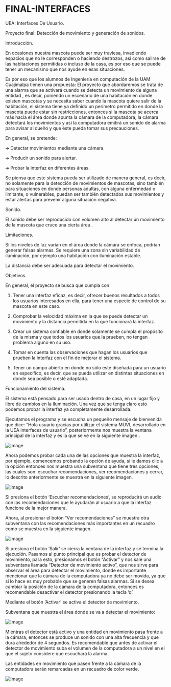 # FINAL-INTERFACES

UEA: Interfaces De Usuario.

Proyecto final: Detección de movimiento y generación de sonidos.

Introducción.

En ocasiones nuestra mascota puede ser muy traviesa, invadiendo espacios que no le corresponden o haciendo destrozos, así como salirse de las habitaciones permitidas o
incluso de la casa, es por eso que se puede tener un mecanismo que nos ayude en esas situaciones.

Es por eso que los alumnos  de Ingeniería en computación  de la UAM Cuajimalpa tienen una propuesta: El proyecto que abordaremos se trata de una alarma que se activará cuando se detecta un movimiento de alguna entidad , es decir, poniendo un escenario de una habitación en donde existen mascotas y se necesita saber cuando la mascota quiere salir de la habitación, el sistema tiene ya definido un perímetro permitido en donde la mascota puede estar sin restricciones, entonces si la mascota se acerca más hacia el área donde apunta la cámara de la computadora, la cámara detectará los movimientos y así la computadora emitirá un sonido de alarma para avisar al dueño y que éste pueda tomar sus precauciones. 

En general, se pretende:

➔	Detectar movimientos mediante una cámara.

➔	Producir un sonido para alertar.

➔	Probar la interfaz en diferentes áreas.

Se piensa que este sistema pueda ser utilizado de manera general, es decir, no solamente para la detección de movimientos de mascotas, sino también para situaciones en donde personas adultas, con alguna enfermedad o limitante, o vulnerables, puedan ser también detectados sus movimientos y estar alertas para prevenir alguna situación negativa.

Sonido.

El sonido debe ser reproducido con volumen alto al detectar un movimiento de la mascota que cruce una cierta área .

Limitaciones.

Si los niveles de luz varían en el área donde la cámara se enfoca, podrían generar falsas alarmas. Se requiere una zona sin variabilidad de iluminación, por ejemplo una habitación con iluminación estable.

La distancia debe ser adecuada para detectar el movimiento.

Objetivos.

En general, el proyecto se busca que cumpla con:

1.	Tener una interfaz eficaz, es decir, ofrecer buenos resultados a todos los usuarios interesados en ella, para  tener una especie de control de su mascota en este caso.

2.	Comprobar la velocidad máxima en la que se puede detectar un movimiento y la distancia permitida en la que funcionará la interfaz.

3.	Crear un sistema confiable en donde solamente se cumpla el propósito de la misma y que todos los usuarios que la prueben, no tengan problema alguno en su uso.

4.	Tomar en cuenta las observaciones que hagan los usuarios que prueben la interfaz con el fin de mejorar el sistema.

5.	Tener un campo abierto en donde no sólo esté diseñada para un usuario en específico, es decir, que se pueda utilizar en distintas situaciones en donde sea posible o esté adaptada.

Funcionamiento del sistema.

El sistema está pensado para ser usado dentro de casa, en un lugar fijo y libre de cambios en la iluminación. Una vez que se tenga claro esto podemos probar la interfaz ya completamente desarrollada.

Ejecutamos el programa y se escucha un pequeño mensaje de bienvenida que dice: “Hola usuario gracias por utilizar el sistema MUVI, desarrollado en la UEA interfaces de usuario”, posteriormente nos muestra la ventana principal de la interfaz y es la que se ve en la siguiente imagen.. 

![image](https://user-images.githubusercontent.com/72325257/171782781-d4c8278b-e264-408d-983d-27452bbc8b8f.png)

Ahora podemos probar cada una de las opciones que muestra la interfaz, por ejemplo, comencemos probando la opción de ayuda, si le damos clic a la opción entonces nos muestra una subventana que tiene tres opciones, las cuales son: escuchar recomendaciones, ver recomendaciones y cerrar, lo descrito anteriormente se muestra en la siguiente imagen.

![image](https://user-images.githubusercontent.com/72325257/171782856-bb7010e7-832c-4f40-92a2-7bc6c92cee46.png)

Si presiona el botón ‘Escuchar recomendaciones’, se reproducirá un audio con las recomendaciones que le ayudarán al usuario a que la interfaz funcione de la mejor manera.

Ahora, al presionar el botón “Ver recomendaciones” se muestra otra subventana con las recomendaciones más importantes en un recuadro como se muestra en la siguiente imagen.

![image](https://user-images.githubusercontent.com/72325257/171782935-4eb5f6bc-3ffa-4277-a337-d439a81e8289.png)

Si presiona el botón ‘Salir’ se cierra la ventana de la interfaz y se termina la ejecución. Pasamos al punto principal que es probar el detector de movimiento, para esto, presionamos el botón “Activar” y nos sale una subventana llamada “Detector de movimiento activo”, que nos sirve para observar el área para detectar el movimiento, donde es importante mencionar que la cámara de la computadora ya no debe ser movida, ya que si lo hace es muy probable que se generen falsas alarmas. Si se desea cambiar la posición de la cámara de la computadora, entonces es recomendable desactivar el detector presionando la tecla ‘q’.

Mediante el botón ‘Activar’ se activa el detector de movimiento.
 
Subventana que muestra el área donde se va a detectar el movimiento:

![image](https://user-images.githubusercontent.com/72325257/171783068-d2e5610a-7f63-4756-afff-5ca460f52575.png)

Mientras el detector está activo y una entidad en movimiento pasa frente a la cámara, entonces se produce un sonido con una alta frecuencia y que dura alrededor de 4 segundos. Es recomendable que antes de activar el detector de movimiento suba el volumen de la computadora a un nivel en el que el sujeto considere que escuchará la alarma.
 
Las entidades en movimiento que pasen frente a la cámara de la computadora serán remarcadas en un recuadro de color verde.

![image](https://user-images.githubusercontent.com/72325257/171783120-133b230b-097a-441d-874b-d17c4921d362.png)

